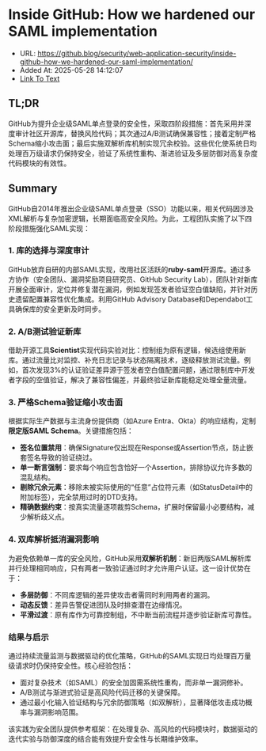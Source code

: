 # Inside GitHub: How we hardened our SAML implementation
- URL: https://github.blog/security/web-application-security/inside-github-how-we-hardened-our-saml-implementation/
- Added At: 2025-05-28 14:12:07
- [Link To Text](2025-05-28-inside-github-how-we-hardened-our-saml-implementation_raw.md)

## TL;DR


GitHub为提升企业级SAML单点登录的安全性，采取四阶段措施：首先采用并深度审计社区开源库，替换风险代码；其次通过A/B测试确保兼容性；接着定制严格Schema缩小攻击面；最后实施双解析库机制实现冗余校验。这些优化使系统日均处理百万级请求仍保持安全，验证了系统性重构、渐进验证及多层防御对高复杂度代码模块的有效性。

## Summary


GitHub自2014年推出企业级SAML单点登录（SSO）功能以来，相关代码因涉及XML解析与复杂加密逻辑，长期面临高安全风险。为此，工程团队实施了以下四阶段措施强化SAML实现：

### 1. **库的选择与深度审计**
GitHub放弃自研的内部SAML实现，改用社区活跃的**ruby-saml**开源库。通过多方协作（安全团队、漏洞奖励项目研究员、GitHub Security Lab），团队针对新库开展全面审计，定位并修复潜在漏洞，例如发现签发者验证空白值缺陷，并针对历史遗留配置兼容性优化集成。利用GitHub Advisory Database和Dependabot工具确保库的安全更新及时同步。

### 2. **A/B测试验证新库**
借助开源工具**Scientist**实现代码实验对比：控制组为原有逻辑，候选组使用新库。通过流量比对监控、补充日志记录与状态隔离技术，逐级释放测试流量。例如，首次发现3%的认证验证差异源于签发者空白值配置问题，通过限制库中开发者字段的空值验证，解决了兼容性偏差，并最终验证新库能稳定处理全量流量。

### 3. **严格Schema验证缩小攻击面**
根据实际生产数据与主流身份提供商（如Azure Entra、Okta）的响应结构，定制**限定版SAML Schema**。关键措施包括：
- **签名位置禁用**：确保Signature仅出现在Response或Assertion节点，防止嵌套签名导致的验证绕过。
- **单一断言强制**：要求每个响应包含恰好一个Assertion，排除协议允许多数的混乱结构。
- **剔除冗余元素**：移除未被实际使用的“任意”占位符元素（如StatusDetail中的附加标签），完全禁用过时的DTD支持。
- **精确数据约束**：按真实流量逐项裁剪Schema，扩展时保留最小必要结构，减少解析歧义点。

### 4. **双库解析抵消漏洞影响**
为避免依赖单一库的安全风险，GitHub采用**双解析机制**：新旧两版SAML解析库并行处理相同响应，只有两者一致验证通过时才允许用户认证。这一设计优势在于：
- **多层防御**：不同库逻辑的差异使攻击者需同时利用两者的漏洞。
- **动态反馈**：差异告警促进团队及时排查潜在边缘情况。
- **平滑过渡**：原有库作为可靠控制组，不中断当前流程并逐步验证新库可靠性。

### 结果与启示
通过持续流量监测与数据驱动的优化策略，GitHub的SAML实现日均处理百万量级请求时仍保持安全性。核心经验包括：
- 面对复杂技术（如SAML）的安全加固需系统性重构，而非单一漏洞修补。
- A/B测试与渐进式验证是高风险代码迁移的关键保障。
- 通过最小化输入验证结构与冗余防御策略（如双解析），显著降低攻击成功概率与漏洞影响范围。

该实践为安全团队提供参考框架：在处理复杂、高风险的代码模块时，数据驱动的迭代实验与防御深度的结合能有效提升安全性与长期维护效率。
